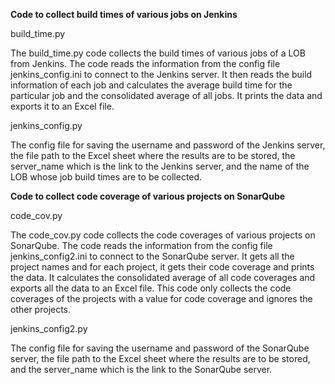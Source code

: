 **Code to collect build times of various jobs on Jenkins**

build_time.py

The build_time.py code collects the build times of various jobs of a LOB from Jenkins. The code reads the information from the config file jenkins_config.ini to connect to the Jenkins server. It then reads the build information of each job and calculates the average build time for the particular job and the consolidated average of all jobs. It prints the data and exports it to an Excel file.

jenkins_config.py

The config file for saving the username and password of the Jenkins server, the file path to the Excel sheet where the results are to be stored, the server_name which is the link to the Jenkins server, and the name of the LOB whose job build times are to be collected.

**Code to collect code coverage of various projects on SonarQube**

code_cov.py

The code_cov.py code collects the code coverages of various projects on SonarQube. The code reads the information from the config file jenkins_config2.ini to connect to the SonarQube server. It gets all the project names and for each project, it gets their code coverage and prints the data. It calculates the consolidated average of all code coverages and exports all the data to an Excel file. This code only collects the code coverages of the projects with a value for code coverage and ignores the other projects.

jenkins_config2.py

The config file for saving the username and password of the SonarQube server, the file path to the Excel sheet where the results are to be stored, and the server_name which is the link to the SonarQube server.
